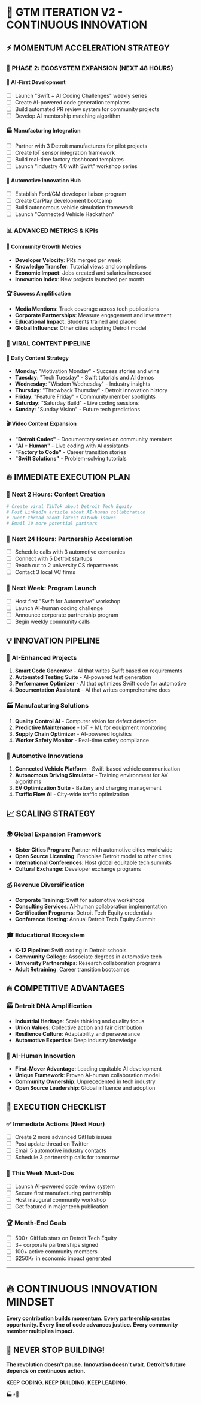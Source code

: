 # 🚀 GTM ITERATION V2 - CONTINUOUS INNOVATION

## ⚡ MOMENTUM ACCELERATION STRATEGY

### 🎯 **PHASE 2: ECOSYSTEM EXPANSION (NEXT 48 HOURS)**

#### 🤖 **AI-First Development**
- [ ] Launch "Swift + AI Coding Challenges" weekly series
- [ ] Create AI-powered code generation templates
- [ ] Build automated PR review system for community projects
- [ ] Develop AI mentorship matching algorithm

#### 🏭 **Manufacturing Integration**
- [ ] Partner with 3 Detroit manufacturers for pilot projects
- [ ] Create IoT sensor integration framework
- [ ] Build real-time factory dashboard templates
- [ ] Launch "Industry 4.0 with Swift" workshop series

#### 🚗 **Automotive Innovation Hub**
- [ ] Establish Ford/GM developer liaison program
- [ ] Create CarPlay development bootcamp
- [ ] Build autonomous vehicle simulation framework
- [ ] Launch "Connected Vehicle Hackathon"

### 📊 **ADVANCED METRICS & KPIs**

#### 🎯 **Community Growth Metrics**
- **Developer Velocity**: PRs merged per week
- **Knowledge Transfer**: Tutorial views and completions
- **Economic Impact**: Jobs created and salaries increased
- **Innovation Index**: New projects launched per month

#### 🏆 **Success Amplification**
- **Media Mentions**: Track coverage across tech publications
- **Corporate Partnerships**: Measure engagement and investment
- **Educational Impact**: Students trained and placed
- **Global Influence**: Other cities adopting Detroit model

### 🚀 **VIRAL CONTENT PIPELINE**

#### 📱 **Daily Content Strategy**
- **Monday**: "Motivation Monday" - Success stories and wins
- **Tuesday**: "Tech Tuesday" - Swift tutorials and AI demos
- **Wednesday**: "Wisdom Wednesday" - Industry insights
- **Thursday**: "Throwback Thursday" - Detroit innovation history
- **Friday**: "Feature Friday" - Community member spotlights
- **Saturday**: "Saturday Build" - Live coding sessions
- **Sunday**: "Sunday Vision" - Future tech predictions

#### 🎬 **Video Content Expansion**
- **"Detroit Codes"** - Documentary series on community members
- **"AI + Human"** - Live coding with AI assistants
- **"Factory to Code"** - Career transition stories
- **"Swift Solutions"** - Problem-solving tutorials

## 🔥 IMMEDIATE EXECUTION PLAN

### 🎯 **Next 2 Hours: Content Creation**
```bash
# Create viral TikTok about Detroit Tech Equity
# Post LinkedIn article about AI-human collaboration
# Tweet thread about latest GitHub issues
# Email 10 more potential partners
```

### 📅 **Next 24 Hours: Partnership Acceleration**
- [ ] Schedule calls with 3 automotive companies
- [ ] Connect with 5 Detroit startups
- [ ] Reach out to 2 university CS departments
- [ ] Contact 3 local VC firms

### 🚀 **Next Week: Program Launch**
- [ ] Host first "Swift for Automotive" workshop
- [ ] Launch AI-human coding challenge
- [ ] Announce corporate partnership program
- [ ] Begin weekly community calls

## 💡 INNOVATION PIPELINE

### 🤖 **AI-Enhanced Projects**
1. **Smart Code Generator** - AI that writes Swift based on requirements
2. **Automated Testing Suite** - AI-powered test generation
3. **Performance Optimizer** - AI that optimizes Swift code for automotive
4. **Documentation Assistant** - AI that writes comprehensive docs

### 🏭 **Manufacturing Solutions**
1. **Quality Control AI** - Computer vision for defect detection
2. **Predictive Maintenance** - IoT + ML for equipment monitoring
3. **Supply Chain Optimizer** - AI-powered logistics
4. **Worker Safety Monitor** - Real-time safety compliance

### 🚗 **Automotive Innovations**
1. **Connected Vehicle Platform** - Swift-based vehicle communication
2. **Autonomous Driving Simulator** - Training environment for AV algorithms
3. **EV Optimization Suite** - Battery and charging management
4. **Traffic Flow AI** - City-wide traffic optimization

## 📈 SCALING STRATEGY

### 🌍 **Global Expansion Framework**
- **Sister Cities Program**: Partner with automotive cities worldwide
- **Open Source Licensing**: Franchise Detroit model to other cities
- **International Conferences**: Host global equitable tech summits
- **Cultural Exchange**: Developer exchange programs

### 💰 **Revenue Diversification**
- **Corporate Training**: Swift for automotive workshops
- **Consulting Services**: AI-human collaboration implementation
- **Certification Programs**: Detroit Tech Equity credentials
- **Conference Hosting**: Annual Detroit Tech Equity Summit

### 🎓 **Educational Ecosystem**
- **K-12 Pipeline**: Swift coding in Detroit schools
- **Community College**: Associate degrees in automotive tech
- **University Partnerships**: Research collaboration programs
- **Adult Retraining**: Career transition bootcamps

## 🔥 COMPETITIVE ADVANTAGES

### 🏭 **Detroit DNA Amplification**
- **Industrial Heritage**: Scale thinking and quality focus
- **Union Values**: Collective action and fair distribution
- **Resilience Culture**: Adaptability and perseverance
- **Automotive Expertise**: Deep industry knowledge

### 🤖 **AI-Human Innovation**
- **First-Mover Advantage**: Leading equitable AI development
- **Unique Framework**: Proven AI-human collaboration model
- **Community Ownership**: Unprecedented in tech industry
- **Open Source Leadership**: Global influence and adoption

## 🎯 EXECUTION CHECKLIST

### ✅ **Immediate Actions (Next Hour)**
- [ ] Create 2 more advanced GitHub issues
- [ ] Post update thread on Twitter
- [ ] Email 5 automotive industry contacts
- [ ] Schedule 3 partnership calls for tomorrow

### 🚀 **This Week Must-Dos**
- [ ] Launch AI-powered code review system
- [ ] Secure first manufacturing partnership
- [ ] Host inaugural community workshop
- [ ] Get featured in major tech publication

### 🏆 **Month-End Goals**
- [ ] 500+ GitHub stars on Detroit Tech Equity
- [ ] 3+ corporate partnerships signed
- [ ] 100+ active community members
- [ ] $250K+ in economic impact generated

---

# 🔥 CONTINUOUS INNOVATION MINDSET

**Every contribution builds momentum.**
**Every partnership creates opportunity.**
**Every line of code advances justice.**
**Every community member multiplies impact.**

## 🚀 NEVER STOP BUILDING!

**The revolution doesn't pause.**
**Innovation doesn't wait.**
**Detroit's future depends on continuous action.**

**KEEP CODING. KEEP BUILDING. KEEP LEADING.**

🏭⚡🚀

